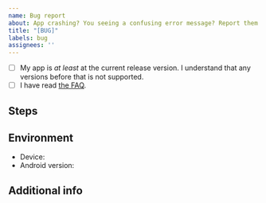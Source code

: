 ```yaml
---
name: Bug report
about: App crashing? You seeing a confusing error message? Report them here!
title: "[BUG]"
labels: bug
assignees: ''
---
```


<!-- Frequent reporters can ignore this template as long as it's clear and concise. -->

- [ ] My app is *at least* at the current release version. I understand that any versions before that is not supported.
- [ ] I have read [the FAQ](https://barinsta.austinhuang.me/en/latest/faq).

<!--
Describe the bug here. Don't stress too much, but do include the key points.
-->

## Steps

<!--
1. ...
2. ...
3. See error...
-->

## Environment

 - Device: 
 - Android version:

## Additional info

<!-- If you have a crash dump, paste it here. -->
